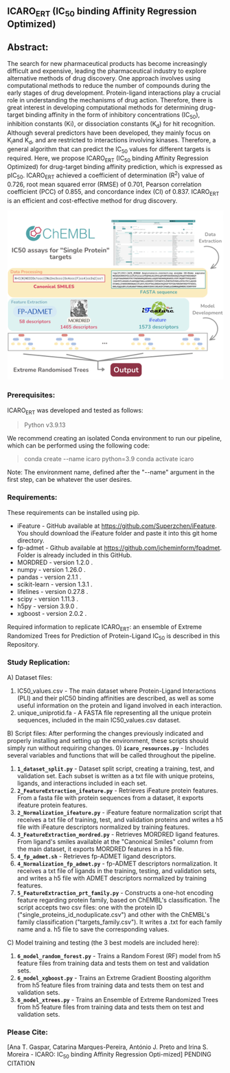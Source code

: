 ## ICARO<sub>ERT</sub> (IC<sub>50</sub> binding Affinity Regression Optimized)

## Abstract: 
The search for new pharmaceutical products has become increasingly difficult and expensive, leading the pharmaceutical industry to explore alternative methods of drug discovery. One approach involves using computational methods to reduce the number of compounds during the early stages of drug development. Protein-ligand interactions play a crucial role in understanding the mechanisms of drug action. Therefore, there is great interest in developing computational methods for determining drug-target binding affinity in the form of inhibitory concentrations (IC<sub>50</sub>), inhibition constants (Ki), or dissociation constants (K<sub>d</sub>) for hit recognition. Although several predictors have been developed, they mainly focus on K<sub>i</sub>and K<sub>d</sub>, and are restricted to interactions involving kinases. Therefore, a general algorithm that can predict the IC<sub>50</sub> values for different targets is required. Here, we propose ICARO<sub>ERT</sub> (IC<sub>50</sub> binding Affinity Regression Optimized) for drug-target binding affinity prediction, which is expressed as pIC<sub>50</sub>. ICARO<sub>ERT</sub> achieved a coefficient of determination (R<sup>2</sup>) value of 0.726, root mean squared error (RMSE) of 0.701, Pearson correlation coefficient (PCC) of 0.855, and concordance index (CI) of 0.837. ICARO<sub>ERT</sub> is an efficient and cost-effective method for drug discovery.

![Graphical Abstract](Graphical_Abstract.png)⁩

### Prerequisites:
ICARO<sub>ERT</sub> was developed and tested as follows:
> Python v3.9.13

We recommend creating an isolated Conda environment to run our pipeline, which can be performed using the following code:
> conda create --name icaro python=3.9
> conda activate icaro

Note: The environment name, defined after the "--name" argument in the first step, can be whatever the user desires.

### Requirements:
These requirements can be installed using pip.
* iFeature - GitHub available at https://github.com/Superzchen/iFeature. You should download the iFeature folder and paste it into this git home directory.
* fp-admet - Github available at https://github.com/jcheminform/fpadmet. Folder is already included in this GitHub.
* MORDRED - version 1.2.0 .
* numpy - version 1.26.0 .
* pandas - version 2.1.1 .
* scikit-learn - version 1.3.1 .
* lifelines - version 0.27.8 .
* scipy - version 1.11.3 .
* h5py - version 3.9.0 .
* xgboost - version 2.0.2 .


Required information to replicate ICARO<sub>ERT</sub>: an ensemble of Extreme Randomized Trees for Prediction of Protein-Ligand IC<sub>50</sub> is described in this Repository.

### Study Replication:
A) Dataset files:
 1) IC50_values.csv - The main dataset where Protein-Ligand Interactions (PLI) and their pIC50 binding affinities are described, as well as some useful information on the protein and ligand involved in each interaction.
 2) unique_uniprotid.fa - A FASTA file representing all the unique protein sequences, included in the main IC50_values.csv dataset.

B) Script files:
After performing the changes previously indicated and properly installing and setting up the environment, these scripts should simply run without requiring changes.
 0) **```icaro_resources.py```** - Includes several variables and functions that will be called throughout the pipeline.
 1) **```1_dataset_split.py```** - Dataset split script, creating a training, test, and validation set. Each subset is written as a txt file with unique proteins, ligands, and interactions included in each set.
 2) **```2_FeatureExtraction_ifeature.py```** - Retrieves iFeature protein features. From a fasta file with protein sequences from a dataset, it exports ifeature protein features.
 3) **```2_Normalization_ifeature.py```** - iFeature feature normalization script that receives a txt file of training, test, and validation proteins and writes a h5 file with iFeature descriptors normalized by training features.
 4) **```3_FeatureExtraction_mordred.py```** - Retrieves MORDRED ligand features. From ligand's smiles available at the "Canonical Smiles" column from the main dataset, it exports MORDRED features in a h5 file.
 5) **```4_fp_admet.sh```** - Retrieves fp-ADMET ligand descriptors. 
 6) **```4_Normalization_fp_admet.py```** - fp-ADMET descriptors normalization. It receives a txt file of ligands in the training, testing, and validation sets, and writes a h5 file with ADMET descriptors normalized by training features.
 7) **```5_FeatureExtraction_prt_family.py```** - Constructs a one-hot encoding feature regarding protein family, based on ChEMBL's classification. The script accepts two csv files: one with the protein ID ("single_proteins_id_noduplicate.csv") and other with the ChEMBL's family classification ("targets_family.csv"). It writes a .txt for each family name and a. h5 file to save the corresponding values.

C) Model training and testing (the 3 best models are included here):
 1) **```6_model_random_forest.py```** - Trains a Random Forest (RF) model from h5 feature files from training data and tests them on test and validation sets.
 2) **```6_model_xgboost.py```** - Trains an Extreme Gradient Boosting algorithm from h5 feature files from training data and tests them on test and validation sets.
 3) **```6_model_xtrees.py```** - Trains an Ensemble of Extreme Randomized Trees from h5 feature files from training data and tests them on test and validation sets.

### Please Cite:
[Ana T. Gaspar, Catarina Marques-Pereira, António J. Preto and Irina S. Moreira - ICARO: IC<sub>50</sub> binding Affinity Regression Opti-mized] PENDING CITATION
